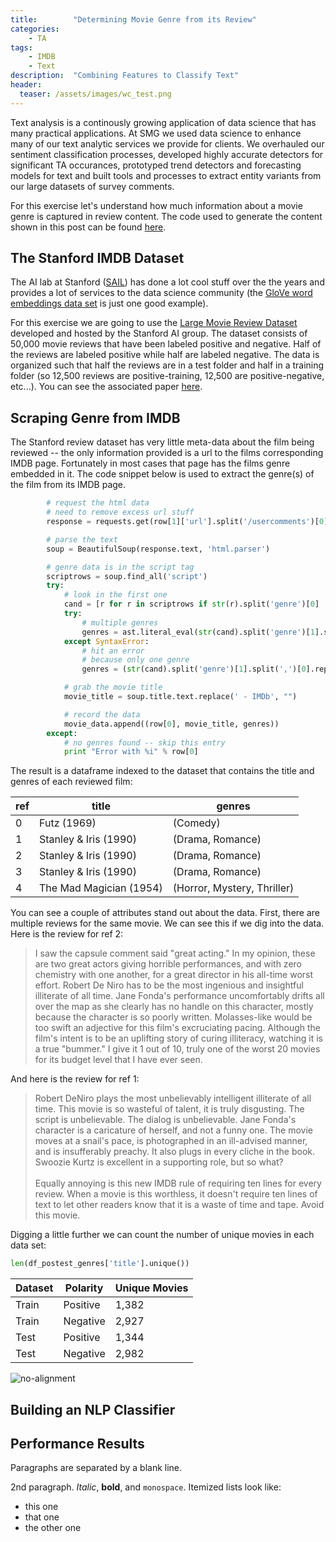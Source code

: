```yaml
---
title:        "Determining Movie Genre from its Review"
categories: 
    - TA
tags:
    - IMDB
    - Text
description:  "Combining Features to Classify Text"
header:
  teaser: /assets/images/wc_test.png
---
```


Text analysis is a continously growing application of data science that has many practical applications. At SMG we used data science to enhance many of our text analytic services we provide for clients. We overhauled our sentiment classification processes, developed highly accurate detectors for significant TA occurances, prototyped trend detectors and forecasting models for text and built tools and processes to extract entity variants from our large datasets of survey comments. 

For this exercise let's understand how much information about a movie genre is captured in review content. The code used to generate the content shown in this post can be found [here](https://github.com/danfinkel/python/tree/master/text_classification).

## The Stanford IMDB Dataset

The AI lab at Stanford ([SAIL](http://ai.stanford.edu)) has done a lot cool stuff over the the years and provides a lot of services to the data science community (the [GloVe word embeddings data set](https://nlp.stanford.edu/projects/glove/) is just one good example).

For this exercise we are going to use the [Large Movie Review Dataset](http://ai.stanford.edu/~amaas/data/sentiment/) developed and hosted by the Stanford AI group. The dataset consists of 50,000 movie reviews that have been labeled positive and negative. Half of the reviews are labeled positive while half are labeled negative. The data is organized such that half the reviews are in a test folder and half in a training folder (so 12,500 reviews are positive-training, 12,500 are positive-negative, etc...). You can see the associated paper [here](http://www.aclweb.org/anthology/P11-1015).
 
## Scraping Genre from IMDB

The Stanford review dataset has very little meta-data about the film being reviewed -- the only information provided is a url to the films corresponding IMDB page. Fortunately in most cases that page has the films genre embedded in it. The code snippet below is used to extract the genre(s) of the film from its IMDB page.

```python
        # request the html data
        # need to remove excess url stuff
        response = requests.get(row[1]['url'].split('/usercomments')[0])

        # parse the text
        soup = BeautifulSoup(response.text, 'html.parser')

        # genre data is in the script tag
        scriptrows = soup.find_all('script')
        try:
            # look in the first one
            cand = [r for r in scriptrows if str(r).split('genre')[0] != str(r)][0]    
            try:
                # multiple genres
                genres = ast.literal_eval(str(cand).split('genre')[1].split(']')[0].replace("\n","").replace('": [',"").lstrip().rstrip())
            except SyntaxError:
                # hit an error
                # because only one genre
                genres = (str(cand).split('genre')[1].split(',')[0].replace("\n","").replace('":',"").lstrip().rstrip().replace('"',""))

            # grab the movie title
            movie_title = soup.title.text.replace(' - IMDb', "")

            # record the data
            movie_data.append((row[0], movie_title, genres))
        except:
            # no genres found -- skip this entry
            print "Error with %i" % row[0]
```

The result is a dataframe indexed to the dataset that contains the title and genres of each reviewed film:

| ref | title | genres |
|-----|-------|--------|
| 0 | Futz (1969) | (Comedy) |
| 1 | Stanley & Iris (1990) |	(Drama, Romance) |
| 2 | Stanley & Iris (1990) | (Drama, Romance) |
| 3 | Stanley & Iris (1990) |	(Drama, Romance) |
| 4 | The Mad Magician (1954) |(Horror, Mystery, Thriller) |

You can see a couple of attributes stand out about the data. First, there are multiple reviews for the same movie. We can see this if we dig into the data. Here is the review for ref 2:

> I saw the capsule comment said "great acting." In my opinion, these are two great actors giving horrible performances, and with zero chemistry with one another, for a great director in his all-time worst effort. Robert De Niro has to be the most ingenious and insightful illiterate of all time. Jane Fonda's performance uncomfortably drifts all over the map as she clearly has no handle on this character, mostly because the character is so poorly written. Molasses-like would be too swift an adjective for this film's excruciating pacing. Although the film's intent is to be an uplifting story of curing illiteracy, watching it is a true "bummer." I give it 1 out of 10, truly one of the worst 20 movies for its budget level that I have ever seen.

And here is the review for ref 1:
> Robert DeNiro plays the most unbelievably intelligent illiterate of all time. This movie is so wasteful of talent, it is truly disgusting. The script is unbelievable. The dialog is unbelievable. Jane Fonda's character is a caricature of herself, and not a funny one. The movie moves at a snail's pace, is photographed in an ill-advised manner, and is insufferably preachy. It also plugs in every cliche in the book. Swoozie Kurtz is excellent in a supporting role, but so what?<br /><br />Equally annoying is this new IMDB rule of requiring ten lines for every review. When a movie is this worthless, it doesn't require ten lines of text to let other readers know that it is a waste of time and tape. Avoid this movie.

Digging a little further we can count the number of unique movies in each data set:

```python
len(df_postest_genres['title'].unique())
```

| Dataset | Polarity | Unique Movies |
|---------|----------|---------------|
| Train   | Positive | 1,382         |
| Train   | Negative | 2,927         |
| Test    | Positive | 1,344         |
| Test    | Negative | 2,982         |


![no-alignment](/assets/images/genre_breakout_neg_training_set.png)

## Building an NLP Classifier

## Performance Results

Paragraphs are separated by a blank line.

2nd paragraph. *Italic*, **bold**, and `monospace`. Itemized lists
look like:

  * this one
  * that one
  * the other one

